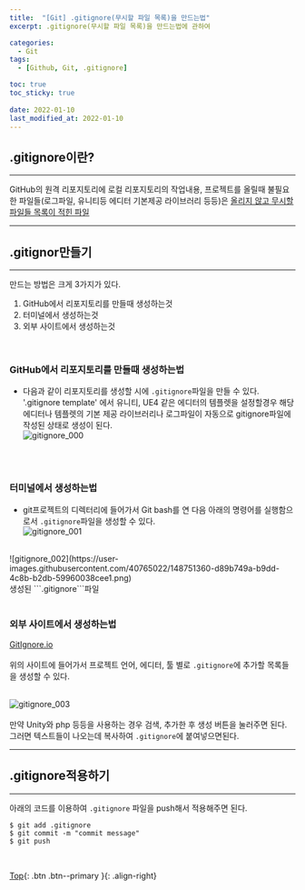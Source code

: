 ```yaml
---
title:  "[Git] .gitignore(무시할 파일 목록)을 만드는법"
excerpt: .gitignore(무시할 파일 목록)을 만드는법에 관하여

categories:
  - Git
tags:
  - [Github, Git, .gitignore]

toc: true
toc_sticky: true
 
date: 2022-01-10
last_modified_at: 2022-01-10
---
```



## .gitignore이란?
---
GitHub의 원격 리포지토리에 로컬 리포지토리의 작업내용, 프로젝트를 올릴때 불필요한 파일들(로그파일, 유니티등 에디터 기본제공 라이브러리 등등)은 <u>올리지 않고 무시할 파일들 목록이 적힌 파일</u>

---

## .gitignor만들기
---
만드는 방법은 크게 3가지가 있다.
1. GitHub에서 리포지토리를 만들때 생성하는것
2. 터미널에서 생성하는것
3. 외부 사이트에서 생성하는것
 
 <br>

### GitHub에서 리포지토리를 만들때 생성하는법 <br>

* 다음과 같이 리포지토리를 생성할 시에 ```.gitignore```파일을 만들 수 있다. <br> 
'.gitignore template' 에서 유니티, UE4 같은 에디터의 템플렛을 설정할경우 해당 에디터나 템플렛의 기본 제공 라이브러리나 로그파일이 자동으로 gitignore파일에 작성된 상태로 생성이 된다. <br> 
![gitignore_000](https://user-images.githubusercontent.com/40765022/148752883-c7697b8c-3fd4-4157-ab96-ad8b50be26c2.png)
<br> 
<br> 

### 터미널에서 생성하는법 <br>
* git프로젝트의 디렉터리에 들어가서 Git bash를 연 다음 아래의 명령어를 실행함으로서 ```.gitignore```파일을 생성할 수 있다. <br> 
![gitignore_001](https://user-images.githubusercontent.com/40765022/148751318-a65f38e7-5eb2-4716-81c1-3ce30930041c.png) <br> 
 <br> 
![gitignore_002](https://user-images.githubusercontent.com/40765022/148751360-d89b749a-b9dd-4c8b-b2db-59960038cee1.png) <br> 
생성된 ```.gitignore```파일 <br> 
 <br> 

### 외부 사이트에서 생성하는법 <br>

[GitIgnore.io](https://www.toptal.com/developers/gitignore) <br> <br>
위의 사이트에 들어가서 프로젝트 언어, 에디터, 툴 별로 ```.gitignore```에 추가할 목록들을 생성할 수 있다. <br> <br>

![gitignore_003](https://user-images.githubusercontent.com/40765022/148751396-7af81d8b-41c3-4425-9444-cc7902121db6.png) <br>
<br>
만약 Unity와 php 등등을 사용하는 경우 검색, 추가한 후 생성 버튼을 눌러주면 된다. <br>
그러면 텍스트들이 나오는데 복사하여 ```.gitignore```에 붙여넣으면된다.



---
## .gitignore적용하기  <br>
---
아래의 코드를 이용하여 ```.gitignore``` 파일을 push해서 적용해주면 된다. <br>

```
$ git add .gitignore
$ git commit -m "commit message" 
$ git push
```

<br>

[Top](#){: .btn .btn--primary }{: .align-right}